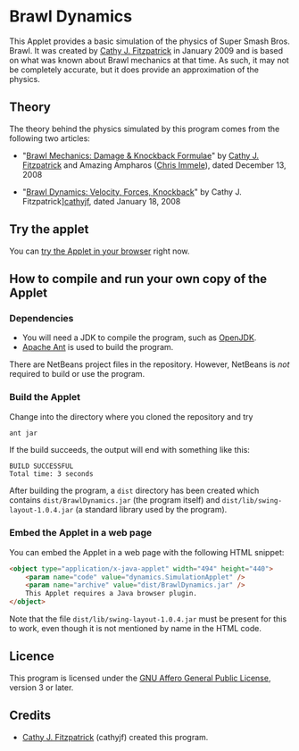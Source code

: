 # Brawl Dynamics

This Applet provides a basic simulation of the physics of Super Smash Bros.
Brawl. It was created by [Cathy J. Fitzpatrick][cathyjf] in January 2009 and is
based on what was known about Brawl mechanics at that time. As such, it may
not be completely accurate, but it does provide an approximation of the physics.

## Theory

The theory behind the physics simulated by this program comes from the
following two articles:

+ "[Brawl Mechanics: Damage & Knockback Formulae][brawl-mechanics]" by
  [Cathy J. Fitzpatrick][cathyjf] and Amazing Ampharos ([Chris Immele][AA]),
  dated December 13, 2008

+ "[Brawl Dynamics: Velocity, Forces, Knockback][brawl-dynamics]" by
  Cathy J. Fitzpatrick][cathyjf], dated January 18, 2008

## Try the applet

You can [try the Applet in your browser][applet] right now.

## How to compile and run your own copy of the Applet

### Dependencies

+ You will need a JDK to compile the program, such as [OpenJDK][].
+ [Apache Ant][] is used to build the program.

There are NetBeans project files in the repository. However, NetBeans is _not_
required to build or use the program.

### Build the Applet

Change into the directory where you cloned the repository and try

```bash
ant jar
```

If the build succeeds, the output will end with something like this:

```
BUILD SUCCESSFUL
Total time: 3 seconds
```

After building the program, a `dist` directory has been created which contains
`dist/BrawlDynamics.jar` (the program itself) and
`dist/lib/swing-layout-1.0.4.jar` (a standard library used by the program).

### Embed the Applet in a web page

You can embed the Applet in a web page with the following HTML snippet:

```html
<object type="application/x-java-applet" width="494" height="440">
    <param name="code" value="dynamics.SimulationApplet" />
    <param name="archive" value="dist/BrawlDynamics.jar" />
    This Applet requires a Java browser plugin.
</object>
```

Note that the file `dist/lib/swing-layout-1.0.4.jar` must be present for this
to work, even though it is not mentioned by name in the HTML code.

## Licence

This program is licensed under the [GNU Affero General Public License][agpl3],
version 3 or later.

## Credits

+ [Cathy J. Fitzpatrick][cathyjf] (cathyjf) created this program.

[brawl-mechanics]: https://cathyjf.com/brawl/brawl-mechanics-2008-12-13.pdf
[brawl-dynamics]: https://cathyjf.com/brawl/brawl-dynamics-2009-01-18.pdf
[applet]: http://cathyjf.github.com/BrawlDynamics/
[OpenJDK]: http://openjdk.java.net
[Apache Ant]: https://ant.apache.org/
[agpl3]: http://www.fsf.org/licensing/licenses/agpl-3.0.html
[cathyjf]: https://cathyjf.com
[AA]: http://www.smashboards.com/member.php?userid=88497
